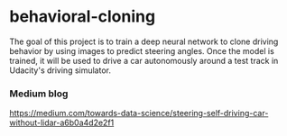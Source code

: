 # behavioral-cloning

The goal of this project is to train a deep neural network to clone driving behavior by using images to predict steering angles. Once the model is trained, it will be used to drive a car autonomously around a test track in Udacity's driving simulator.

### Medium blog
https://medium.com/towards-data-science/steering-self-driving-car-without-lidar-a6b0a4d2e2f1
